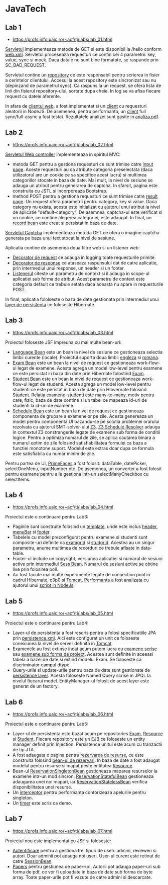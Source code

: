 # JavaTech

## Lab 1

* https://profs.info.uaic.ro/~acf/tj/labs/lab_01.html

[Servletul](https://github.com/llalexandru00/JavaTech/blob/main/lab1/src/main/java/ro/uaic/info/jt/MainServlet.java) implementeaza metoda de GET si este disponibil la /hello conform [web.xml](https://github.com/llalexandru00/JavaTech/blob/main/lab1/src/main/webapp/WEB-INF/web.xml). Servletul proceseaza requesturi ce contin cei 4 parametrii: key, value, sync si mock. Daca datale nu sunt bine formatate, se raspunde prin SC_BAD_REQUEST.

Servletul contine un [repository](https://github.com/llalexandru00/JavaTech/blob/main/lab1/src/main/java/ro/uaic/info/jt/Repository.java) ce este responsabil pentru scrierea in fisier a cerintelor clientului. Accesul la acest repository este sincronizat sau nu (depinzand de parametrul sync). Ca raspuns la un request, se ofera lista de linii din fisierul repository-ului, sortate dupa cheie. In log se va afisa fiecare request cu datele aferente.

In afara de [clientul web](https://github.com/llalexandru00/JavaTech/blob/main/lab1/src/main/webapp/index.jsp), a fost implementat si un [client](https://github.com/llalexandru00/JavaTech/blob/main/lab1/async.js) cu requesturi aleatorii in NodeJS. De asemenea, pentru performanta, un [client](https://github.com/llalexandru00/JavaTech/blob/main/lab1/async2.js) full sync/full-async a fost testat. Rezultatele analizei sunt gasite in [analiza.pdf](https://github.com/llalexandru00/JavaTech/blob/main/lab1/analiza.pdf).


## Lab 2

* https://profs.info.uaic.ro/~acf/tj/labs/lab_02.html

[Servletul Web controller](https://github.com/llalexandru00/JavaTech/blob/main/lab2/src/main/java/ro/uaic/info/mt2/WebController.java) implementeaza in spiritul MVC:
* metoda GET pentru a gestiona requesturi ce sunt trimise catre [input page](https://github.com/llalexandru00/JavaTech/blob/main/lab2/src/main/webapp/input.jsp). Aceste requesturi au ca atribute categoria preselectata (daca utilizatorul are un cookie ce sa specifice acest lucru) si multimea categoriilor stocate in baza de date. Mai mult, la nivel de sesiune se adauga un atribut pentru generarea de captcha. In sfarsit, pagina este construita cu JSTL si incorporeaza Bootstrap. 
* method POST pentru a gestiona requesturi ce sunt trimise catre [result page](https://github.com/llalexandru00/JavaTech/blob/main/lab2/src/main/webapp/result.jsp). Un request ofera parametrii pentru category, key si value. Daca category nu exista, acesta este initializat cu ajutorul unui atribut la nivel de aplicatie "default-category". De asemnea, captcha-ul este verificat si un cookie, ce contine alegerea categoriei, este adaugat. In final, un [record bean](https://github.com/llalexandru00/JavaTech/blob/main/lab2/src/main/java/ro/uaic/info/mt2/beans/Record.java) este creat si persistat in baza de date.

[Servletul Captcha](https://github.com/llalexandru00/JavaTech/blob/main/lab2/src/main/java/ro/uaic/info/mt2/CaptchaHelper.java) implementeaza metoda GET ce ofera o imagine captcha generata pe baza unui text stocat la nivel de sesiune.

Aplicatia contine de asemenea doua filtre web si un listener web:
* [Decorator de request](https://github.com/llalexandru00/JavaTech/blob/main/lab2/src/main/java/ro/uaic/info/mt2/decorators/RequestDecorator.java) ce adauga in logging toate requesturile primite.
* [Decorator de response](https://github.com/llalexandru00/JavaTech/blob/main/lab2/src/main/java/ro/uaic/info/mt2/decorators/ResponseDecorator.java) ce ataseaza raspunsului dat de catre aplicatie, prin intermediul unui response, un header si un footer.
* [Listenerul](https://github.com/llalexandru00/JavaTech/blob/main/lab2/src/main/java/ro/uaic/info/mt2/listeners/CoreWebListener.java) citeste un parametru de context si il adauga in scope-ul aplicatiei sub forma de atribut. Acest parametru de context este categoria default ce trebuie setata daca aceasta nu apare in requesturile POST.

In final, aplicatia fololseste o baza de date gestionata prin intermediul unui [layer de persistenta](https://github.com/llalexandru00/JavaTech/blob/main/lab2/src/main/java/ro/uaic/info/mt2/Persistence.java) ce foloseste Hibernate.


## Lab 3

* https://profs.info.uaic.ro/~acf/tj/labs/lab_03.html

Proiectul foloseste JSF impreuna cu mai multe bean-uri:
* [Language Bean](https://github.com/llalexandru00/JavaTech/blob/main/lab3/src/main/java/ro/uaic/info/mt3/beans/LanguageBean.java) este un bean la nivel de sesiune ce gestioneaza selectia limbii curente (locale). Proiectul suporta doua limbi: [engleza](https://github.com/llalexandru00/JavaTech/blob/main/lab3/src/main/resources/Messages.properties) si [romana](https://github.com/llalexandru00/JavaTech/blob/main/lab3/src/main/resources/Messages_ro_RO.properties).
* [Exam Bean](https://github.com/llalexandru00/JavaTech/blob/main/lab3/src/main/java/ro/uaic/info/mt3/beans/ExamBean.java) este un bean la nivel de request ce gestioneaza work-flow-ul legat de examene. Acesta agrega un model low-level pentru examene ce este persistat in baza din date prin Hibernate folostind [Exam](https://github.com/llalexandru00/JavaTech/blob/main/lab3/src/main/java/ro/uaic/info/mt3/model/Exam.java).
* [Student Bean](https://github.com/llalexandru00/JavaTech/blob/main/lab3/src/main/java/ro/uaic/info/mt3/beans/StudentBean.java) este un bean la nivel de request ce gestioneaza work-flow-ul legat de studenti. Acesta agrega un model low-level pentru studenti ce este peristat in baza de date prin Hibvernate folosind [Student](https://github.com/llalexandru00/JavaTech/blob/main/lab3/src/main/java/ro/uaic/info/mt3/model/Student.java). Relatia examene-studenti este many-to-many, motiv pentru care, fizic, baza de date contine si un tabel ce mapeaza id-uri de studenti la id-uri de examene.
* [Schedule Bean](https://github.com/llalexandru00/JavaTech/blob/main/lab3/src/main/java/ro/uaic/info/mt3/beans/ScheduleBean.java) este un bean la nivel de request ce gestioneaza componenta de grupare a examenelor pe zile. Acesta genereaza un model pentru componenta UI bazandu-se pe solutia problemei orarului rezolvata cu ajutorul SMT-solver-ului [Z3](https://github.com/Z3Prover/z3). [Z3 Schedule Resolver](https://github.com/llalexandru00/JavaTech/blob/main/lab3/src/main/java/ro/uaic/info/mt3/util/Z3ScheduleResolver.java) adauga in contextul Z3 constrangerile legate de examene sub forma de conditii logice. Pentru a optimiza numarul de zile, se aplica cautarea binara a numarul optim de zile folosind satisfiabilitatea formulei ca baza a functiei monotone suport. Modelul este extras doar dupa ce formula este satisfiabila cu numar minim de zile.

Pentru partea de UI, [PrimeFaces](https://www.primefaces.org/) a fost folosit: dataTable, datePicker, selectOneMenu, inputNumber etc. De asemenea, un converter a fost folosit pentru examene pentru a le gestiona intr-un selectManyCheckbox cu selectItems.


## Lab 4

* https://profs.info.uaic.ro/~acf/tj/labs/lab_04.html

Proiectul este o continuare pentru Lab3:
* Paginile sunt construite folosind un [template](https://github.com/llalexandru00/JavaTech/blob/main/lab4/src/main/webapp/WEB-INF/templates/page.xhtml), unde este inclus [header](https://github.com/llalexandru00/JavaTech/blob/main/lab4/src/main/webapp/WEB-INF/decorators/header.xhtml), [menuBar](https://github.com/llalexandru00/JavaTech/blob/main/lab4/src/main/webapp/WEB-INF/decorators/menuBar.xhtml) si [footer](https://github.com/llalexandru00/JavaTech/blob/main/lab4/src/main/webapp/WEB-INF/decorators/footer.xhtml).
* Tabelele cu model preconfigurat pentru examene si studenti sunt composite-uri definite ca [examgrid](https://github.com/llalexandru00/JavaTech/blob/main/lab4/src/main/webapp/resources/components/examgrid.xhtml) si [studgrid](https://github.com/llalexandru00/JavaTech/blob/main/lab4/src/main/webapp/resources/components/studgrid.xhtml). Acestea au un singur parametru, anume multimea de recorduri ce trebuie afisate in data-table.
* Footer-ul include un copyright, versiunea aplicatiei si numarul de sesiuni active prin intermediul [Sess Bean](https://github.com/llalexandru00/JavaTech/blob/main/lab4/src/main/java/ro/uaic/info/mt4/beans/SessBean.java). Numarul de sesiuni active se obtine live prin folosirea poll.
* Au fost facute mai multe experimente legate de connection pool in cadrul Hibernate, c3p0 si [Tomcat](https://github.com/llalexandru00/JavaTech/blob/main/lab4/src/main/webapp/META-INF/context.xml). [Performanta](https://github.com/llalexandru00/JavaTech/blob/main/lab4/analiza.pdf) a fost analizata cu ajutorul unui [script in NodeJs](https://github.com/llalexandru00/JavaTech/blob/main/lab4/profile.js).

## Lab 5

* https://profs.info.uaic.ro/~acf/tj/labs/lab_05.html

Proiectul este o continuare pentru Lab4:
* Layer-ul de persistenta a fost rescris pentru a folosi specificatiile JPA prin [persistence.xml](https://github.com/llalexandru00/JavaTech/blob/main/lab5/src/main/java/META-INF/persistence.xml). Aici este configurat un unit ce foloseste conexiunea la nivel de server definita in [Tomcat](https://github.com/llalexandru00/JavaTech/blob/main/lab5/src/main/webapp/META-INF/context.xml).
* Examenele au fost extinse incat acum putem lucra cu [examene scrise](https://github.com/llalexandru00/JavaTech/blob/main/lab5/src/main/java/ro/uaic/info/mt5/model/WrittenExam.java) sau [examene sub forma de proiect](https://github.com/llalexandru00/JavaTech/blob/main/lab5/src/main/java/ro/uaic/info/mt5/model/ProjectExam.java). Acestea sunt definite in aceeasi tabela a bazei de date si extind modelul Exam. Se foloseste ca discriminator campul dtype.
* Query-urile si update-urile pentru baza de date sunt gestionate de [persistence layer](https://github.com/llalexandru00/JavaTech/blob/main/lab5/src/main/java/ro/uaic/info/mt5/PersistenceLayer.java). Acesta foloseste Named Query scrise in JPQL la nivelul fiecarui model. EntityManager-ul folosit de acest layer este generat de un factory.

## Lab 6

* https://profs.info.uaic.ro/~acf/tj/labs/lab_06.html

Proiectul este o continuare pentru Lab5:
* Layer-ul de persistenta este bazat acum pe repositories [Exam](https://github.com/llalexandru00/JavaTech/blob/main/lab6/src/main/java/ro/uaic/info/mt6/repositories/ExamRepository.java), [Resource](https://github.com/llalexandru00/JavaTech/blob/main/lab6/src/main/java/ro/uaic/info/mt6/repositories/ResourceRepository.java) si [Student](https://github.com/llalexandru00/JavaTech/blob/main/lab6/src/main/java/ro/uaic/info/mt6/repositories/StudentRepository.java). Fiecare repository este un EJB ce foloseste un entity manager definit prin Injection. Persistence unitul este acum cu tranzactii de tip JTA.
* A fost adaugata o pagina pentru [rezervarea de resurse](https://github.com/llalexandru00/JavaTech/blob/main/lab6/src/main/webapp/reservation.xhtml), ce este construita folosind [bean-ul de rezervari](https://github.com/llalexandru00/JavaTech/blob/main/lab6/src/main/java/ro/uaic/info/mt6/beans/ReservationBean.java). In baza de date a fost adaugat modelul pentru resurse si mapat peste entitatea [Resource](https://github.com/llalexandru00/JavaTech/blob/main/lab6/src/main/java/ro/uaic/info/mt6/model/Resource.java).
* Bean-ul [ReservationSingletonBean](https://github.com/llalexandru00/JavaTech/blob/main/lab6/src/main/java/ro/uaic/info/mt6/reserv/ReservationSingletonBean.java) gestioneaza maparea resurselor la examene intr-un mod sincron, [ReservationStatefulBean](https://github.com/llalexandru00/JavaTech/blob/main/lab6/src/main/java/ro/uaic/info/mt6/reserv/ReservationStatefulBean.java) gestioneaza adaugarea unei noi mapari, iar [ReservationStatelessBean](https://github.com/llalexandru00/JavaTech/blob/main/lab6/src/main/java/ro/uaic/info/mt6/reserv/ReservationStatelessBean.java) verifica disponibilitatea unei resurse.
* Un [interceptor](https://github.com/llalexandru00/JavaTech/blob/main/lab6/src/main/java/ro/uaic/info/mt6/interceptor/ProfilingInterceptor.java) pentru performanta contorizeaza apelurile pentru singleton.
* Un [timer](https://github.com/llalexandru00/JavaTech/blob/main/lab6/src/main/java/ro/uaic/info/mt6/reserv/TimerServiceBean.java) este scris ca demo.

## Lab 7

* https://profs.info.uaic.ro/~acf/tj/labs/lab_07.html

Proiectul nou este implementat cu JSF si foloseste:

* [Autentificare](https://github.com/llalexandru00/JavaTech/blob/main/lab7/src/main/java/ro/uaic/info/mt7/beans/AuthBean.java) pentru a gestiona trei tipuri de useri: admini, revieweri si autori. Doar adminii pot adauga noi useri. User-ul curent este retinut de catre [SessionBean](https://github.com/llalexandru00/JavaTech/blob/main/lab7/src/main/java/ro/uaic/info/mt7/beans/SessBean.java).
* [Papers](https://github.com/llalexandru00/JavaTech/blob/main/lab7/src/main/java/ro/uaic/info/mt7/beans/PaperBean.java) pentru gestiunea de paper-uri. Autorii pot adauga paper-uri sub forma de pdf, ce vor fi uploadate in baza de date sub forma de byte array. Toate paper-urile pot fi vazute de catre admini si descarcate.


